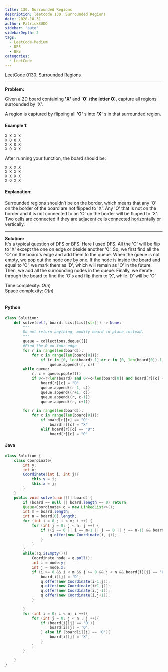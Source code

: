 ```yaml
---
title: 130. Surrounded Regions
description: leetcode 130. Surrounded Regions
date: 2020-10-31
author: PatrickSUDO
sidebar: 'auto'
sidebarDepth: 2
tags: 
  - LeetCode-Medium
  - DFS
  - BFS
categories:
  - LeetCode
---
```

[LeetCode 0130. Surrounded Regions](https://leetcode.com/problems/surrounded-regions/)

---
**Problem:** <br/>

Given a 2D board containing **'X'** and **'O'** (**the letter O**), capture all regions surrounded by 'X'.

A region is captured by flipping all **'O'** s into **'X'** s in that surrounded region.

#### Example 1:

    X X X X
    X O O X
    X X O X
    X O X X

After running your function, the board should be:

    X X X X
    X X X X
    X X X X
    X O X X


#### Explanation:

Surrounded regions shouldn’t be on the border, which means that any 'O' on the border of the board are not flipped to 'X'. Any 'O' that is not on the border and it is not connected to an 'O' on the border will be flipped to 'X'. Two cells are connected if they are adjacent cells connected horizontally or vertically.

---
**Solution:** <br/>
It's a typical question of DFS or BFS. Here I used DFS. All the 'O' will be flip to 'X' except the one on edge or beside another 'O'. So, we first find all the 'O' on the board's edge and add them to the queue. When the queue is not empty, we pop out the node one by one. If the node is inside the board and equal to 'O', we mark them as 'D', which will remain as 'O' in the future. Then, we add all the surrounding nodes in the queue. Finally, we iterate through the board to find the 'O's and flip them to 'X', while 'D' will be 'O'


Time complexity: $O(n)$</br>
Space complexity: $O(n)$ 
</br>
</br>

#### Python
```python
class Solution:
    def solve(self, board: List[List[str]]) -> None:
        """
        Do not return anything, modify board in-place instead.
        """
        queue = collections.deque([])
        #Find the 0 on four edge
        for r in range(len(board)):
            for c in range(len(board[0])):
                if (r in [0, len(board)-1] or c in [0, len(board[0])-1]) and board[r][c] == "O":
                    queue.append((r, c))
        while queue:
            r, c = queue.popleft()
            if 0<=r<len(board) and 0<=c<len(board[0]) and board[r][c] == "O":
                board[r][c] = "D"
                queue.append((r-1, c))
                queue.append((r+1, c))
                queue.append((r, c-1))
                queue.append((r, c+1))

        for r in range(len(board)):
            for c in range(len(board[0])):
                if board[r][c] == "O":
                    board[r][c] = "X"
                elif board[r][c] == "D":
                    board[r][c] = "O"
```

#### Java
```java
class Solution {
    class Coordinate{
        int y;
        int x;
        Coordinate(int i, int j){
            this.y = i;
            this.x = j;
        }
    }
    public void solve(char[][] board) {
        if (board == null || board.length == 0) return;
        Queue<Coordinate> q = new LinkedList<>();
        int m = board.length;
        int n = board[0].length;
        for (int i = 0 ; i < m; i ++) {
            for (int j = 0; j < n; j ++) {
                if ((i == 0 || i == m-1 || j == 0 || j == n-1) && board[i][j] == 'O') {
                    q.offer(new Coordinate(i, j));
                }
            }
        }
        while(!q.isEmpty()){
            Coordinate node = q.poll();
            int i = node.y;
            int j = node.x;
            if (i >= 0 && i < m && j >= 0 && j < n && board[i][j] == 'O'){
                board[i][j] = 'D';
                q.offer(new Coordinate(i-1,j));
                q.offer(new Coordinate(i+1,j));
                q.offer(new Coordinate(i,j-1));
                q.offer(new Coordinate(i,j+1));
            }

        }
        for (int i = 0; i < m; i ++){
            for (int j = 0; j < n ; j ++){
                if (board[i][j] == 'D'){
                    board[i][j] = 'O';
                } else if (board[i][j] == 'O'){
                    board[i][j] = 'X';
                }
            }
        }

    }
}
```
<Disqus shortname="patricksudo" />